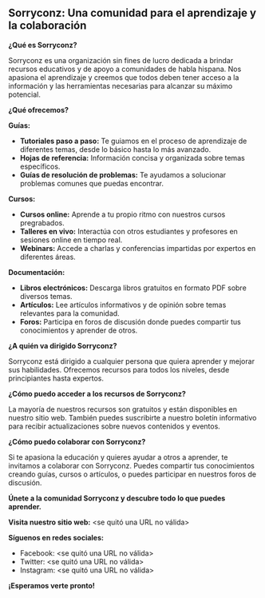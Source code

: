 ## Sorryconz: Una comunidad para el aprendizaje y la colaboración

**¿Qué es Sorryconz?**

Sorryconz es una organización sin fines de lucro dedicada a brindar recursos educativos y de apoyo a comunidades de habla hispana. Nos apasiona el aprendizaje y creemos que todos deben tener acceso a la información y las herramientas necesarias para alcanzar su máximo potencial.

**¿Qué ofrecemos?**

**Guías:**

* **Tutoriales paso a paso:** Te guiamos en el proceso de aprendizaje de diferentes temas, desde lo básico hasta lo más avanzado.
* **Hojas de referencia:** Información concisa y organizada sobre temas específicos.
* **Guías de resolución de problemas:** Te ayudamos a solucionar problemas comunes que puedas encontrar.

**Cursos:**

* **Cursos online:** Aprende a tu propio ritmo con nuestros cursos pregrabados.
* **Talleres en vivo:** Interactúa con otros estudiantes y profesores en sesiones online en tiempo real.
* **Webinars:** Accede a charlas y conferencias impartidas por expertos en diferentes áreas.

**Documentación:**

* **Libros electrónicos:** Descarga libros gratuitos en formato PDF sobre diversos temas.
* **Artículos:** Lee artículos informativos y de opinión sobre temas relevantes para la comunidad.
* **Foros:** Participa en foros de discusión donde puedes compartir tus conocimientos y aprender de otros.

**¿A quién va dirigido Sorryconz?**

Sorryconz está dirigido a cualquier persona que quiera aprender y mejorar sus habilidades. Ofrecemos recursos para todos los niveles, desde principiantes hasta expertos.

**¿Cómo puedo acceder a los recursos de Sorryconz?**

La mayoría de nuestros recursos son gratuitos y están disponibles en nuestro sitio web. También puedes suscribirte a nuestro boletín informativo para recibir actualizaciones sobre nuevos contenidos y eventos.

**¿Cómo puedo colaborar con Sorryconz?**

Si te apasiona la educación y quieres ayudar a otros a aprender, te invitamos a colaborar con Sorryconz. Puedes compartir tus conocimientos creando guías, cursos o artículos, o puedes participar en nuestros foros de discusión.

**Únete a la comunidad Sorryconz y descubre todo lo que puedes aprender.**

**Visita nuestro sitio web:** <se quitó una URL no válida>

**Síguenos en redes sociales:**

* Facebook: <se quitó una URL no válida>
* Twitter: <se quitó una URL no válida>
* Instagram: <se quitó una URL no válida>

**¡Esperamos verte pronto!**
